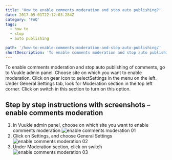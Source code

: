```yaml
---
title: 'How to enable comments moderation and stop auto publishing?'
date: 2017-05-01T22:12:03.284Z
category: 'FAQ'
tags:
  - how to
  - stop
  - auto publishing

path: '/how-to-enable-comments-moderation-and-stop-auto-publishing/'
shortDescription: 'To enable comments moderation and stop auto publishing of comments, go to Vuukle admin panel.'
---
```

To enable comments moderation and stop auto publishing of comments, go to Vuukle admin panel. Choose site on which you want to enable moderation. Click on gear icon to selectSettings in the menu on the left. Under General Settings tab, look for Moderation section in the top left corner. Click on switch in this section to turn on this option.

## Step by step instructions with screenshots – enable comments moderation

1. In Vuukle admin panel, choose on which site you want to enable comments moderation
   ![enable comments moderation 01](/img/how-to-enable-comments-moderation-and-stop-auto-publishing-img-1.png)
2. Click on Settings, and choose General Settings
   ![enable comments moderation 02](/img/how-to-enable-comments-moderation-and-stop-auto-publishing-img-2.png)
3. Under Moderation section, click on switch
   ![enable comments moderation 03](/img/how-to-enable-comments-moderation-and-stop-auto-publishing-img-3.png)
